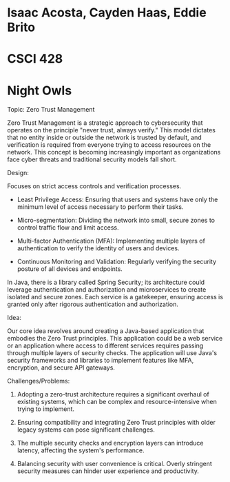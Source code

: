 # Isaac Acosta, Cayden Haas, Eddie Brito
# CSCI 428
# Night Owls

Topic: Zero Trust Management

Zero Trust Management is a strategic approach to cybersecurity that operates on the principle "never trust, always verify." This model dictates that no entity inside or outside the network is trusted by default, and verification is required from everyone trying to access resources on the network. This concept is becoming increasingly important as organizations face cyber threats and traditional security models fall short.

Design:

Focuses on strict access controls and verification processes.

-   Least Privilege Access: Ensuring that users and systems have only the minimum level of access necessary to perform their tasks.

-   Micro-segmentation: Dividing the network into small, secure zones to control traffic flow and limit access.

-   Multi-factor Authentication (MFA): Implementing multiple layers of authentication to verify the identity of users and devices.

-   Continuous Monitoring and Validation: Regularly verifying the security posture of all devices and endpoints.

In Java, there is a library called Spring Security; its architecture could leverage authentication and authorization and microservices to create isolated and secure zones. Each service is a gatekeeper, ensuring access is granted only after rigorous authentication and authorization.

Idea:

Our core idea revolves around creating a Java-based application that embodies the Zero Trust principles. This application could be a web service or an application where access to different services requires passing through multiple layers of security checks. The application will use Java's security frameworks and libraries to implement features like MFA, encryption, and secure API gateways.

Challenges/Problems:

1.  Adopting a zero-trust architecture requires a significant overhaul of existing systems, which can be complex and resource-intensive when trying to implement.

2.  Ensuring compatibility and integrating Zero Trust principles with older legacy systems can pose significant challenges.

3.  The multiple security checks and encryption layers can introduce latency, affecting the system's performance.

4.  Balancing security with user convenience is critical. Overly stringent security measures can hinder user experience and productivity.

